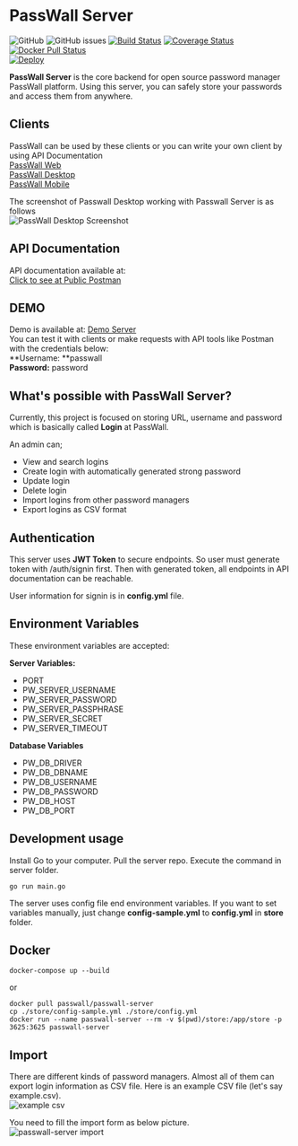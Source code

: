 # PassWall Server

![GitHub](https://img.shields.io/github/license/pass-wall/passwall-server)
![GitHub issues](https://img.shields.io/github/issues/pass-wall/passwall-server)
[![Build Status](https://travis-ci.org/pass-wall/passwall-server.svg?branch=master)](https://travis-ci.org/pass-wall/passwall-server) 
[![Coverage Status](https://coveralls.io/repos/github/pass-wall/passwall-server/badge.svg?branch=master)](https://coveralls.io/github/pass-wall/passwall-server?branch=master)
[![Docker Pull Status](https://img.shields.io/docker/pulls/passwall/passwall-server)](https://hub.docker.com/u/passwall/)  
[![Deploy](https://www.herokucdn.com/deploy/button.svg)](https://heroku.com/deploy)

**PassWall Server** is the core backend for open source password manager PassWall platform. Using this server, you can safely store your passwords and access them from anywhere. 

## Clients
PassWall can be used by these clients or you can write your own client by using API Documentation  
[PassWall Web](https://github.com/pass-wall/passwall-web)  
[PassWall Desktop](https://github.com/pass-wall/passwall-desktop)  
[PassWall Mobile](https://github.com/pass-wall/passwall-mobile)  

The screenshot of Passwall Desktop working with Passwall Server is as follows  
![PassWall Desktop Screenshot](https://www.yakuter.com/wp-content/yuklemeler/PassWall-Desktop-Screenshot.png "PassWall Desktop")

## API Documentation
API documentation available at:   
[Click to see at Public Postman](https://documenter.getpostman.com/view/3658426/SzYbyHXj)   

## DEMO
Demo is available at: [Demo Server](https://passwall-demo.herokuapp.com)  
You can test it with clients or make requests with API tools like Postman with the credentials below:  
**Username: **passwall  
**Password:** password


## What's possible with PassWall Server?
Currently, this project is focused on storing URL, username and password which is basically called **Login** at PassWall.

An admin can;  
- View and search logins
- Create login with automatically generated strong password
- Update login
- Delete login
- Import logins from other password managers
- Export logins as CSV format

## Authentication
This server uses **JWT Token** to secure endpoints. So user must generate token with /auth/signin first. Then with generated token, all endpoints in API documentation can be reachable.  
  
User information for signin is in **config.yml** file.

## Environment Variables
These environment variables are accepted:

**Server Variables:**
- PORT
- PW_SERVER_USERNAME
- PW_SERVER_PASSWORD
- PW_SERVER_PASSPHRASE
- PW_SERVER_SECRET
- PW_SERVER_TIMEOUT  
  
**Database Variables**
- PW_DB_DRIVER
- PW_DB_DBNAME
- PW_DB_USERNAME
- PW_DB_PASSWORD
- PW_DB_HOST
- PW_DB_PORT

## Development usage
Install Go to your computer. Pull the server repo. Execute the command in server folder.

```
go run main.go
```

The server uses config file end environment variables. If you want to set variables manually, just change **config-sample.yml** to **config.yml** in **store** folder.

## Docker

```
docker-compose up --build
```
or
```
docker pull passwall/passwall-server
cp ./store/config-sample.yml ./store/config.yml
docker run --name passwall-server --rm -v $(pwd)/store:/app/store -p 3625:3625 passwall-server
```

## Import
There are different kinds of password managers. Almost all of them can export login information as CSV file. Here is an example CSV file (let's say example.csv).  
![example csv](https://www.yakuter.com/wp-content/yuklemeler/example-csv.png "Example CSV File")  
  
You need to fill the import form as below picture.  
![passwall-server import](https://www.yakuter.com/wp-content/yuklemeler/gpass-import-csv.png "Import Form and Request Example")
